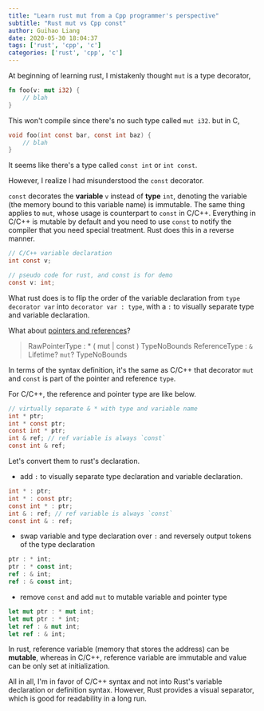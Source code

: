 ```yaml
---
title: "Learn rust mut from a Cpp programmer's perspective"
subtitle: "Rust mut vs Cpp const"
author: Guihao Liang
date: 2020-05-30 18:04:37
tags: ['rust', 'cpp', 'c']
categories: ['rust', 'cpp', 'c']
---
```


At beginning of learning rust, I mistakenly thought `mut` is a type decorator,

```rust
fn foo(v: mut i32) {
    // blah
}
```

This won't compile since there's no such type called `mut i32`. but in C,

```c
void foo(int const bar, const int baz) {
    // blah
}
```

It seems like there's a type called `const int` or `int const`.

However, I realize I had misunderstood the `const` decorator.

`const` decorates the __variable__ `v` instead of __type__ `int`, denoting the variable (the memory bound to this variable name) is immutable. The same thing applies to `mut`, whose usage is counterpart to `const` in C/C++. Everything in C/C++ is mutable by default and you need to use `const` to notify the compiler that you need special treatment. Rust does this in a reverse manner.

```c
// C/C++ variable declaration
int const v;

// pseudo code for rust, and const is for demo
const v: int;
```

What rust does is to flip the order of the variable declaration from `type decorator var` into `decorator var : type`, with a `:` to visually separate type and variable declaration.

What about [pointers and references][ref-pointer]?

> RawPointerType : * ( mut | const ) TypeNoBounds
> ReferenceType : `&` Lifetime? `mut`? TypeNoBounds

In terms of the syntax definition, it's the same as C/C++ that decorator `mut` and `const` is part of the pointer and reference `type`.

For C/C++, the reference and pointer type are like below.

```c
// virtually separate & * with type and variable name
int * ptr;
int * const ptr;
const int * ptr;
int & ref; // ref variable is always `const`
const int & ref;
```

Let's convert them to rust's declaration.

* add `:` to visually separate type declaration and variable declaration.

```c
int * : ptr;
int * : const ptr;
const int * : ptr;
int & : ref; // ref variable is always `const`
const int & : ref;
```

* swap variable and type declaration over `:` and reversely output tokens of the type declaration

```rust
ptr : * int;
ptr : * const int;
ref : & int;
ref : & const int;
```

* remove `const` and add `mut` to mutable variable and pointer type

```rust
let mut ptr : * mut int;
let mut ptr : * int;
let ref : & mut int;
let ref : & int;
```

In rust, reference variable (memory that stores the address) can be __mutable__, whereas in C/C++, reference variable are immutable and value can be only set at initialization.

All in all, I'm in favor of C/C++ syntax and not into Rust's variable declaration or definition syntax. However, Rust provides a visual separator, which is good for readability in a long run.

[ref-pointer]: https://doc.rust-lang.org/reference/types/pointer.html?highlight=ReferenceType#references--and-mut
